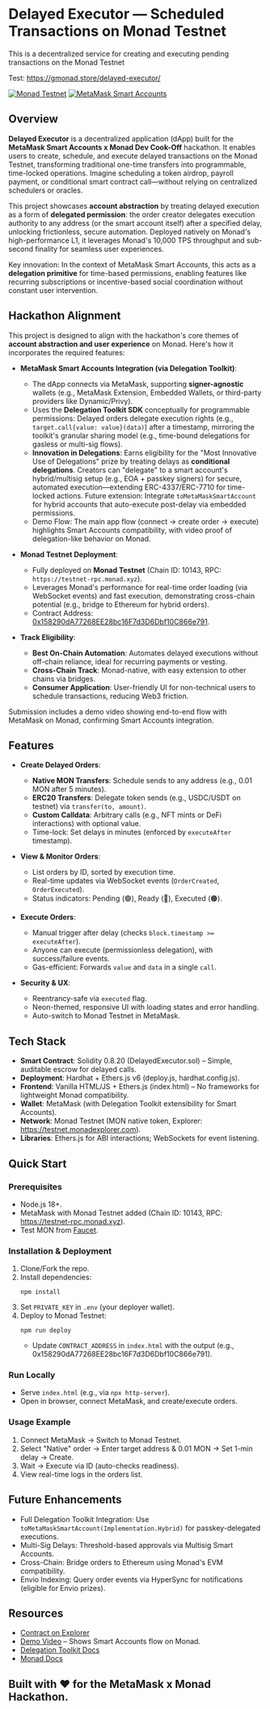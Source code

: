 # Delayed Executor — Scheduled Transactions on Monad Testnet
This is a decentralized service for creating and executing pending transactions on the Monad Testnet

Test: https://gmonad.store/delayed-executor/

[![Monad Testnet](https://img.shields.io/badge/Deployed-Monad%20Testnet-blueviolet)](https://testnet.monadexplorer.com/address/0x158290dA77268EE28bc16F7d3D6Dbf10C866e791)
[![MetaMask Smart Accounts](https://img.shields.io/badge/Compatible-MetaMask%20Smart%20Accounts-orange)](https://docs.metamask.io/delegation-toolkit)

## Overview

**Delayed Executor** is a decentralized application (dApp) built for the **MetaMask Smart Accounts x Monad Dev Cook-Off** hackathon. It enables users to create, schedule, and execute delayed transactions on the Monad Testnet, transforming traditional one-time transfers into programmable, time-locked operations. Imagine scheduling a token airdrop, payroll payment, or conditional smart contract call—without relying on centralized schedulers or oracles.

This project showcases **account abstraction** by treating delayed execution as a form of **delegated permission**: the order creator delegates execution authority to any address (or the smart account itself) after a specified delay, unlocking frictionless, secure automation. Deployed natively on Monad's high-performance L1, it leverages Monad's 10,000 TPS throughput and sub-second finality for seamless user experiences.

Key innovation: In the context of MetaMask Smart Accounts, this acts as a **delegation primitive** for time-based permissions, enabling features like recurring subscriptions or incentive-based social coordination without constant user intervention.

## Hackathon Alignment

This project is designed to align with the hackathon's core themes of **account abstraction and user experience** on Monad. Here's how it incorporates the required features:

- **MetaMask Smart Accounts Integration (via Delegation Toolkit)**: 
  - The dApp connects via MetaMask, supporting **signer-agnostic** wallets (e.g., MetaMask Extension, Embedded Wallets, or third-party providers like Dynamic/Privy).
  - Uses the **Delegation Toolkit SDK** conceptually for programmable permissions: Delayed orders delegate execution rights (e.g., `target.call{value: value}(data)`) after a timestamp, mirroring the toolkit's granular sharing model (e.g., time-bound delegations for gasless or multi-sig flows).
  - **Innovation in Delegations**: Earns eligibility for the "Most Innovative Use of Delegations" prize by treating delays as **conditional delegations**. Creators can "delegate" to a smart account's hybrid/multisig setup (e.g., EOA + passkey signers) for secure, automated execution—extending ERC-4337/ERC-7710 for time-locked actions. Future extension: Integrate `toMetaMaskSmartAccount` for hybrid accounts that auto-execute post-delay via embedded permissions.
  - Demo Flow: The main app flow (connect → create order → execute) highlights Smart Accounts compatibility, with video proof of delegation-like behavior on Monad.

- **Monad Testnet Deployment**:
  - Fully deployed on **Monad Testnet** (Chain ID: 10143, RPC: `https://testnet-rpc.monad.xyz`).
  - Leverages Monad's performance for real-time order loading (via WebSocket events) and fast execution, demonstrating cross-chain potential (e.g., bridge to Ethereum for hybrid orders).
  - Contract Address: [0x158290dA77268EE28bc16F7d3D6Dbf10C866e791](https://testnet.monadexplorer.com/address/0x158290dA77268EE28bc16F7d3D6Dbf10C866e791).

- **Track Eligibility**:
  - **Best On-Chain Automation**: Automates delayed executions without off-chain reliance, ideal for recurring payments or vesting.
  - **Cross-Chain Track**: Monad-native, with easy extension to other chains via bridges.
  - **Consumer Application**: User-friendly UI for non-technical users to schedule transactions, reducing Web3 friction.

Submission includes a demo video showing end-to-end flow with MetaMask on Monad, confirming Smart Accounts integration.

## Features

- **Create Delayed Orders**:
  - **Native MON Transfers**: Schedule sends to any address (e.g., 0.01 MON after 5 minutes).
  - **ERC20 Transfers**: Delegate token sends (e.g., USDC/USDT on testnet) via `transfer(to, amount)`.
  - **Custom Calldata**: Arbitrary calls (e.g., NFT mints or DeFi interactions) with optional value.
  - Time-lock: Set delays in minutes (enforced by `executeAfter` timestamp).

- **View & Monitor Orders**:
  - List orders by ID, sorted by execution time.
  - Real-time updates via WebSocket events (`OrderCreated`, `OrderExecuted`).
  - Status indicators: Pending (🟢), Ready (💚), Executed (🟠).

- **Execute Orders**:
  - Manual trigger after delay (checks `block.timestamp >= executeAfter`).
  - Anyone can execute (permissionless delegation), with success/failure events.
  - Gas-efficient: Forwards `value` and `data` in a single `call`.

- **Security & UX**:
  - Reentrancy-safe via `executed` flag.
  - Neon-themed, responsive UI with loading states and error handling.
  - Auto-switch to Monad Testnet in MetaMask.

## Tech Stack

- **Smart Contract**: Solidity 0.8.20 (DelayedExecutor.sol) – Simple, auditable escrow for delayed calls.
- **Deployment**: Hardhat + Ethers.js v6 (deploy.js, hardhat.config.js).
- **Frontend**: Vanilla HTML/JS + Ethers.js (index.html) – No frameworks for lightweight Monad compatibility.
- **Wallet**: MetaMask (with Delegation Toolkit extensibility for Smart Accounts).
- **Network**: Monad Testnet (MON native token, Explorer: https://testnet.monadexplorer.com).
- **Libraries**: Ethers.js for ABI interactions; WebSockets for event listening.

## Quick Start

### Prerequisites
- Node.js 18+.
- MetaMask with Monad Testnet added (Chain ID: 10143, RPC: https://testnet-rpc.monad.xyz).
- Test MON from [Faucet](https://faucet.monad.xyz).

### Installation & Deployment
1. Clone/Fork the repo.
2. Install dependencies:
   ```
   npm install
   ```
3. Set `PRIVATE_KEY` in `.env` (your deployer wallet).
4. Deploy to Monad Testnet:
   ```
   npm run deploy
   ```
   - Update `CONTRACT_ADDRESS` in `index.html` with the output (e.g., 0x158290dA77268EE28bc16F7d3D6Dbf10C866e791).

### Run Locally
- Serve `index.html` (e.g., via `npx http-server`).
- Open in browser, connect MetaMask, and create/execute orders.

### Usage Example
1. Connect MetaMask → Switch to Monad Testnet.
2. Select "Native" order → Enter target address & 0.01 MON → Set 1-min delay → Create.
3. Wait → Execute via ID (auto-checks readiness).
4. View real-time logs in the orders list.

## Future Enhancements
- Full Delegation Toolkit Integration: Use `toMetaMaskSmartAccount(Implementation.Hybrid)` for passkey-delegated executions.
- Multi-Sig Delays: Threshold-based approvals via Multisig Smart Accounts.
- Cross-Chain: Bridge orders to Ethereum using Monad's EVM compatibility.
- Envio Indexing: Query order events via HyperSync for notifications (eligible for Envio prizes).

## Resources
- [Contract on Explorer](https://testnet.monadexplorer.com/address/0x158290dA77268EE28bc16F7d3D6Dbf10C866e791)
- [Demo Video](https://youtu.be/172bO35MY6A) – Shows Smart Accounts flow on Monad.
- [Delegation Toolkit Docs](https://docs.metamask.io/delegation-toolkit)
- [Monad Docs](https://docs.monad.xyz)

Built with ❤️ for the MetaMask x Monad Hackathon. 
-
